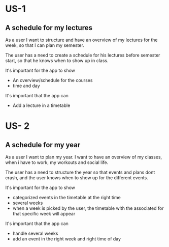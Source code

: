 # US-1
## A schedule for my lectures
As a user I want to structure and have an overview of my lectures for the week, so that I can plan my semester.

The user has a need to create a schedule for his lectures before semester start, so that he knows when to show up in class. 

It's important for the app to show
* An overview/schedule for the courses 
* time and day

It's important that the app can
* Add a lecture in a timetable 

# US- 2
## A schedule for my year
As a user I want to plan my year. I want to have an overview of my classes, when i have to work, my workouts and social life. 

The user has a need to structure the year so that events and plans dont crash, and the user knows when to show up for the different events. 

It's important for the app to show
* categorized events in the timetable at the right time 
* several weeks
* when a week is picked by the user, the timetable with the associated for that specific week will appear

It's important that the app can
* handle several weeks
* add an event in the right week and right time of day